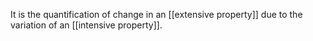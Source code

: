 It is the quantification of change in an [[extensive property]] due to the variation of an [[intensive property]].